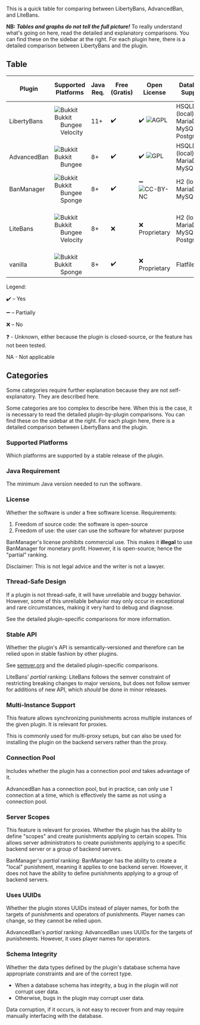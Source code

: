 This is a quick table for comparing between LibertyBans, AdvancedBan, and LiteBans.

**NB: *Tables and graphs do not tell the full picture!*** To really understand what's going on here, read the detailed and explanatory 
comparisons. You can find these on the sidebar at the right. For each plugin here, there is a detailed comparison between LibertyBans and the plugin.

## Table

<!-- Platform logos -->

[Bukkit]:https://media.forgecdn.net/avatars/97/684/636293448268093543.png
[Sponge]:https://www.spongepowered.org/favicon.ico

<!-- License logos -->

[AGPL]:https://www.gnu.org/graphics/agplv3-155x51.png
[GPL]:https://www.gnu.org/graphics/gplv3-127x51.png
[CC-BY-NC]:http://mirrors.creativecommons.org/presskit/buttons/88x31/png/by-nc.png

| Plugin      | Supported Platforms                                                                                                                                                                                                                                                           | Java Req. | Free (Gratis) | Open License   | Database Support                           | Thread-Safe Design | Stable API | Geyser Support | Multi-Instance Support | Connection Pool | Exempt Permissions | Server Scopes | Uses UUIDs | Schema Integrity | Import From                                                                           |
|-------------|-------------------------------------------------------------------------------------------------------------------------------------------------------------------------------------------------------------------------------------------------------------------------------|-----------|---------------|----------------|--------------------------------------------|--------------------|------------|----------------|------------------------|-----------------|--------------------|---------------|------------|------------------|---------------------------------------------------------------------------------------|
| LibertyBans | ![Bukkit]Bukkit<br/> <img src="https://avatars.githubusercontent.com/u/1007849?v=4" width=16>Bungee<br/> <img src="https://raw.githubusercontent.com/PaperMC/velocitypowered.com/5878ae0941e3adff3a238fe9020250c5f01c2899/src/assets/img/velocity-blue.png" width=16>Velocity | 11+       | ✔️            | ✔️ ![AGPL]     | HSQLDB (local), MariaDB, MySQL, PostgreSQL | ✔️                 | ✔️         | ✔️             | ✔️                     | ✔️              | ❌                  | ❌             | ✔️         | ✔️               | AdvancedBan<br/>BanManager<br/>LiteBans<br/>vanilla                                   |
| AdvancedBan | ![Bukkit]Bukkit<br/> <img src="https://avatars.githubusercontent.com/u/1007849?v=4" width=16>Bungee                                                                                                                                                                           | 8+        | ✔️            | ✔️ ![GPL]      | HSQLDB (local), MariaDB, MySQL             | ❌                  | ❌          | ❓              | ❌                      | ❌               | ✔️                 | ❌             | ➖          | ❌                |                                                                                       |
| BanManager  | ![Bukkit]Bukkit<br/> <img src="https://avatars.githubusercontent.com/u/1007849?v=4" width=16>Bungee<br/> <img src="https://www.spongepowered.org/assets/img/icons/spongie-mark.svg" width=16>Sponge                                                                           | 8+        | ✔️            | ➖️ ![CC-BY-NC] | H2 (local), MariaDB, MySQL                 | ❌️                 | ❌          | ➖              | ✔️                     | ✔️              | ❌                  | ➖             | ✔️         | ✔️               | AdvancedBan<br/>vanilla                                                               |
| LiteBans    | ![Bukkit]Bukkit<br/> <img src="https://avatars.githubusercontent.com/u/1007849?v=4" width=16>Bungee<br/> <img src="https://raw.githubusercontent.com/PaperMC/velocitypowered.com/5878ae0941e3adff3a238fe9020250c5f01c2899/src/assets/img/velocity-blue.png" width=16>Velocity | 8+        | ❌             | ❌ Proprietary  | H2 (local), MariaDB, MySQL, PostgreSQL     | ❓                  | ➖          | ❌              | ✔️                     | ❓               | ✔️                 | ✔️            | ✔️         | ❌                | AdvancedBan<br/>BanManager<br/>BungeeAdminTools<br/>MaxBans<br/>UltraBans<br/>vanilla |
| vanilla     | ![Bukkit]Bukkit<br/> <img src="https://www.spongepowered.org/assets/img/icons/spongie-mark.svg" width=16>Sponge                                                                                                                                                               | 8+        | ✔️            | ❌ Proprietary  | Flatfile                                   | ✔️                 | ✔️         | ✔️             | ❌                      | NA              | ❌                  | ❌             | ✔️         | ❌                |                                                                                       |

Legend:

✔️ – Yes

➖ – Partially

❌ – No

❓ - Unknown, either because the plugin is closed-source, or the feature has not been tested.

NA - Not applicable

## Categories

Some categories require further explanation because they are not self-explanatory. They are described here.

Some categories are too complex to describe here. When this is the case, it is necessary to read the detailed plugin-by-plugin comparisons. You can find these on the sidebar at the right. For each plugin here, there is a detailed comparison between LibertyBans and the plugin.

### Supported Platforms

Which platforms are supported by a stable release of the plugin.

### Java Requirement

The minimum Java version needed to run the software.

### License

Whether the software is under a free software license. Requirements:
1. Freedom of source code: the software is open-source
2. Freedom of use: the user can use the software for whatever purpose

BanManager's license prohibits commercial use. This makes it **illegal** to use BanManager for monetary profit. However, it is open-source; hence the "partial" ranking.

Disclaimer: This is not legal advice and the writer is not a lawyer.

### Thread-Safe Design

If a plugin is not thread-safe, it will have unreliable and buggy behavior. However, some of this unreliable behavior may only occur in exceptional and rare circumstances, making it very hard to debug and diagnose.

See the detailed plugin-specific comparisons for more information.

### Stable API

Whether the plugin's API is semantically-versioned and therefore can be relied upon in stable fashion by other plugins.

See [semver.org](https://semver.org/) and the detailed plugin-specific comparisons.

LiteBans' *partial* ranking: LiteBans follows the semver constraint of restricting breaking changes to major versions, but does not follow semver for additions of new API, which *should* be done in minor releases.

### Multi-Instance Support

This feature allows synchronizing punishments across multiple instances of the given plugin. It is relevant for proxies.

This is commonly used for multi-proxy setups, but can also be used for installing the plugin on the backend servers rather than the proxy.

### Connection Pool

Includes whether the plugin has a connection pool *and* takes advantage of it.

AdvancedBan has a connection pool, but in practice, can only use 1 connection at a time, which is effectively the same as not using a connection pool.

### Server Scopes

This feature is relevant for proxies. Whether the plugin has the ability to define "scopes" and create punishments applying to certain scopes. This allows server administrators to create punishments applying to a specific backend server or a group of backend servers.

BanManager's *partial* ranking: BanManager has the ability to create a "local" punishment, meaning it applies to one backend server. However, it does not have the ability to define punishments applying to a group of backend servers.

### Uses UUIDs

Whether the plugin stores UUIDs instead of player names, for both the targets of punishments and operators of punishments. Player names can change, so they cannot be relied upon.

AdvancedBan's *partial* ranking: AdvancedBan uses UUIDs for the targets of punishments. However, it uses player names for operators.

### Schema Integrity

Whether the data types defined by the plugin's database schema have appropriate constraints and are of the correct type.

* When a database schema has integrity, a bug in the plugin will *not* corrupt user data.
* Otherwise, bugs in the plugin may corrupt user data.

Data corruption, if it occurs, is not easy to recover from and may require manually interfacing with the database.
